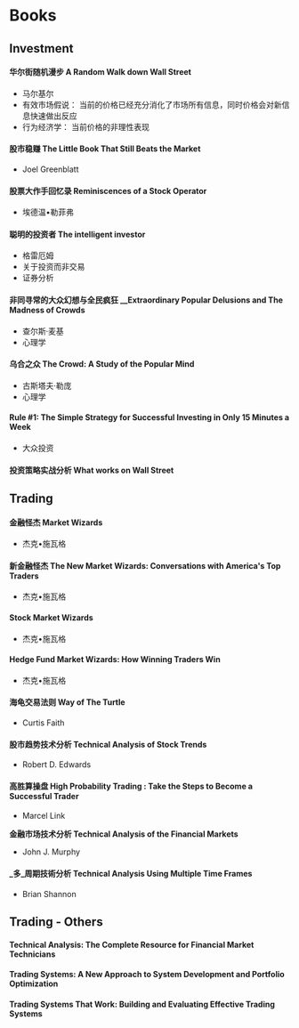 # Books

## **Investment**

#### 华尔街随机漫步 A Random Walk down Wall Street 

* 马尔基尔 
* 有效市场假说： 当前的价格已经充分消化了市场所有信息，同时价格会对新信息快速做出反应 
* 行为经济学： 当前价格的非理性表现

#### 股市稳赚 The Little Book That Still Beats the Market

* Joel Greenblatt

#### 股票大作手回忆录 Reminiscences of a Stock Operator

* 埃德温•勒菲弗

#### 聪明的投资者 The intelligent investor

* 格雷厄姆 
* 关于投资而非交易
* 证券分析

#### 非同寻常的大众幻想与全民疯狂 __Extraordinary Popular Delusions and The Madness of Crowds

* 查尔斯·麦基
* 心理学

#### 乌合之众 The Crowd: A Study of the Popular Mind

* 古斯塔夫·勒庞
* 心理学

#### Rule \#1: The Simple Strategy for Successful Investing in Only 15 Minutes a Week

* 大众投资

#### 投资策略实战分析 What works on Wall Street

## **Trading**

#### 金融怪杰 Market Wizards

* 杰克•施瓦格

#### 新金融怪杰 The New Market Wizards: Conversations with America's Top Traders

* 杰克•施瓦格

#### Stock Market Wizards

* 杰克•施瓦格

#### Hedge Fund Market Wizards: How Winning Traders Win

* 杰克•施瓦格

#### 海龟交易法则 Way of The Turtle

* Curtis Faith

#### 股市趋势技术分析 Technical Analysis of Stock Trends

* Robert D. Edwards

#### 高胜算操盘 High Probability Trading : Take the Steps to Become a Successful Trader

* Marcel Link

**金融市场技术分析 Technical Analysis of the Financial Markets**

* John J. Murphy

####  _多_周期技術分析 Technical Analysis Using Multiple Time Frames

* Brian Shannon

## Trading - Others

#### Technical Analysis: The Complete Resource for Financial Market Technicians

#### Trading Systems: A New Approach to System Development and Portfolio Optimization

#### Trading Systems That Work: Building and Evaluating Effective Trading Systems

##  <a id="title"></a>

